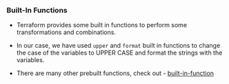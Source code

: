 ### Built-In Functions
- Terraform provides some built in functions to perform some transformations and combinations.

- In our case, we have used `upper` and `format` built in functions to change the case of the variables to UPPER CASE and format the strings with the variables.

- There are many other prebuilt functions, check out - [built-in-function](https://www.terraform.io/docs/configuration/functions.html)